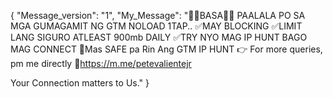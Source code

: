 {
    "Message_version": "1",
    "My_Message": "📌📌BASA📌📌
    PAALALA PO SA MGA GUMAGAMIT NG GTM NOLOAD 1TAP..
    ✅MAY BLOCKING
    ✅LIMIT LANG SIGURO ATLEAST 900mb DAILY
    ✅TRY NYO MAG IP HUNT BAGO MAG CONNECT
    💯Mas SAFE pa Rin Ang GTM IP HUNT
👉 For more queries, pm me directly
🔗https://m.me/petevalientejr

Your Connection matters to Us."
}
